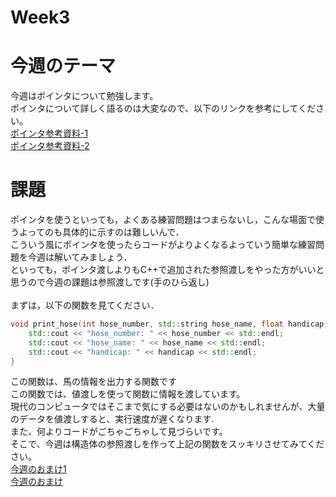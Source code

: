 # Week3
# 今週のテーマ
今週はポインタについて勉強します。<br>
ポインタについて詳しく語るのは大変なので、以下のリンクを参考にしてください。<br>
[ポインタ参考資料-1](https://bi.biopapyrus.jp/cpp/syntax/pointer.html)<br>
[ポインタ参考資料-2](https://qiita.com/yokoto/items/5672ff20b63815728d90)<br>
# 課題
ポインタを使うといっても，よくある練習問題はつまらないし，こんな場面で使うよってのも具体的に示すのは難しいんで．<br>
こういう風にポインタを使ったらコードがよりよくなるよっていう簡単な練習問題を今週は解いてみましょう．<br>
といっても，ポインタ渡しよりもC++で追加された参照渡しをやった方がいいと思うので今週の課題は参照渡しです(手のひら返し)<br>
<br>
まずは，以下の関数を見てください．<br>
~~~cpp
void print_hose(int hose_number, std::string hose_name, float handicap){
    std::cout << "hose_number: " << hose_number << std::endl;
    std::cout << "hose_name: " << hose_name << std::endl;
    std::cout << "handicap: " << handicap << std::endl;
}
~~~
この関数は、馬の情報を出力する関数です<br>
この関数では、値渡しを使って関数に情報を渡しています。<br>
現代のコンピュータではそこまで気にする必要はないのかもしれませんが、大量のデータを値渡しすると、実行速度が遅くなります.<br>
また、何よりコードがごちゃごちゃして見づらいです。<br>
そこで、今週は構造体の参照渡しを作って上記の関数をスッキリさせてみてください。<br>
[今週のおまけ1](https://www.youtube.com/watch?v=TMFBHVxwpJQ)<br>
[今週のおまけ](https://www.youtube.com/watch?v=6FV5A_7Nwt4)<br>
